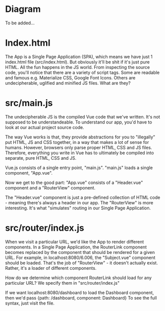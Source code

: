 # Diagram 

To be added...

# Index.html

The App is a Single Page Application (SPA), which means we have just 1 index.html file (src/index.html).
But obviously it'll be shit if it's just pure HTML. All the fun happens in the JS world. 
From inspecting the source code, you'll notice that there are a variety of script tags. Some are readable and famous
e.g. Materialize CSS, Google Font Icons. Others are undecipherable, uglified and minified JS files. What are they?

# src/main.js

The undecipherable JS is the compiled Vue code that we've written. It's not supposed to be understandeable. To understand our app, you'd have to look at our actual project source code. 

The way Vue works is that, they provide abstractions for you to "illegally" put HTML, JS and CSS together, in a way that makes a lot of sense for humans.
However, browsers only parse proper HTML, CSS and JS files. Therefore, everything you write in Vue has to ultimately be compiled into separate, pure HTML, CSS and JS.

Vue.js consists of a single entry point, "main.js". "main.js" loads a single component, "App.vue".

Now we get to the good part: "App.vue" consists of a "Header.vue" component and a "RouterView" component. 

The "Header.vue" component is just a pre-defined collection of HTML code - meaning there's always a header in our app.
The "RouterView" is more interesting. It's what "simulates" routing in our Single Page Application.

# src/router/index.js 

When we visit a particular URL, we'd like the App to render different components. In a Single Page Application, 
the RouterLink component becomes replaced by the component that should be rendered for a given URL. For example, in localhost:8080/6.006,
the "Subject.vue" component should be loaded. That's the job of "RouterView" - it doesn't actually exist. Rather, it's a loader of different components.

How do we determine which component RouterLink should load for any particular URL? We specify them in "src/router/index.js"

If we want localhost:8080/dashboard to load the Dashboard component, then we'd pass {path: /dashboard, component: Dashboard}
To see the full syntax, just visit the file. 














